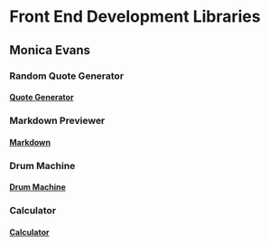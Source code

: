 # Front End Development Libraries
## Monica Evans
### Random Quote Generator 
#### [Quote Generator](https://codepen.io/mxw035/full/XWePdbR)
### Markdown Previewer
#### [Markdown](https://codepen.io/mxw035/full/wvrQROm)
### Drum Machine
#### [Drum Machine](https://codepen.io/mxw035/full/abLPqXp)
### Calculator
#### [Calculator](https://codepen.io/mxw035/full/rNGoKdV)
